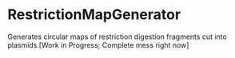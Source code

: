 RestrictionMapGenerator
=======================

Generates circular maps of restriction digestion fragments cut into plasmids.[Work in Progress; Complete mess right now]
